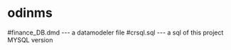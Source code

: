 # odinms
#finance_DB.dmd   --- a datamodeler file
#crsql.sql        --- a sql of this project MYSQL version
